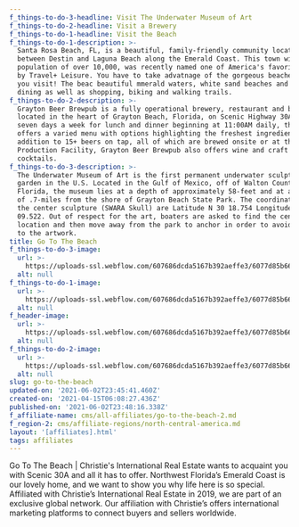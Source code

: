 ```yaml
---
f_things-to-do-3-headline: Visit The Underwater Museum of Art
f_things-to-do-2-headline: Visit a Brewery
f_things-to-do-1-headline: Visit the Beach
f_things-to-do-1-description: >-
  Santa Rosa Beach, FL, is a beautiful, family-friendly community located
  between Destin and Laguna Beach along the Emerald Coast. This town with a
  population of over 10,000, was recently named one of America's favorite towns
  by Travel+ Leisure. You have to take advatnage of the gorgeous beaches when
  you visit! The beac beautiful mmerald waters, white sand beaches and excellent
  dining as well as shopping, biking and walking trails.
f_things-to-do-2-description: >-
  Grayton Beer Brewpub is a fully operational brewery, restaurant and bar
  located in the heart of Grayton Beach, Florida, on Scenic Highway 30A. Open
  seven days a week for lunch and dinner beginning at 11:00AM daily, the Brewpub
  offers a varied menu with options highlighting the freshest ingredients. In
  addition to 15+ beers on tap, all of which are brewed onsite or at the
  Production Facility, Grayton Beer Brewpub also offers wine and craft
  cocktails.
f_things-to-do-3-description: >-
  The Underwater Museum of Art is the first permanent underwater sculpture
  garden in the U.S. Located in the Gulf of Mexico, off of Walton County,
  Florida, the museum lies at a depth of approximately 58-feet and at a distance
  of .7-miles from the shore of Grayton Beach State Park. The coordinates for
  the center sculpture (SWARA Skull) are Latitude N 30 18.754 Longitude W 86
  09.522. Out of respect for the art, boaters are asked to find the center
  location and then move away from the park to anchor in order to avoid damage
  to the artwork.
title: Go To The Beach
f_things-to-do-3-image:
  url: >-
    https://uploads-ssl.webflow.com/607686dcda5167b392aeffe3/6077d85b66bedc419fa51b88_60331db039b5aAspiration.jpeg
  alt: null
f_things-to-do-1-image:
  url: >-
    https://uploads-ssl.webflow.com/607686dcda5167b392aeffe3/6077d85b66bedc701fa51b89_60331e00e783cScreen-Shot-2021-02-21-at-6.58.39-PM.jpeg
  alt: null
f_header-image:
  url: >-
    https://uploads-ssl.webflow.com/607686dcda5167b392aeffe3/6077d85b66bedcc103a51b8a_60331c6763a1fAdobeStock_163415681.jpeg
  alt: null
f_things-to-do-2-image:
  url: >-
    https://uploads-ssl.webflow.com/607686dcda5167b392aeffe3/6077d85b66bedc823aa51b8b_60331dcb1c0d1p1ceu34faa2thtmi1q7c1lar91d4.jpeg
  alt: null
slug: go-to-the-beach
updated-on: '2021-06-02T23:45:41.460Z'
created-on: '2021-04-15T06:08:27.436Z'
published-on: '2021-06-02T23:48:16.338Z'
f_affiliate-name: cms/all-affiliates/go-to-the-beach-2.md
f_region-2: cms/affiliate-regions/north-central-america.md
layout: '[affiliates].html'
tags: affiliates
---
```


Go To The Beach | Christie's International Real Estate wants to acquaint you with Scenic 30A and all it has to offer. Northwest Florida’s Emerald Coast is our lovely home, and we want to show you why life here is so special. Affiliated with Christie’s International Real Estate in 2019, we are part of an exclusive global network. Our affiliation with Christie’s offers international marketing platforms to connect buyers and sellers worldwide.
